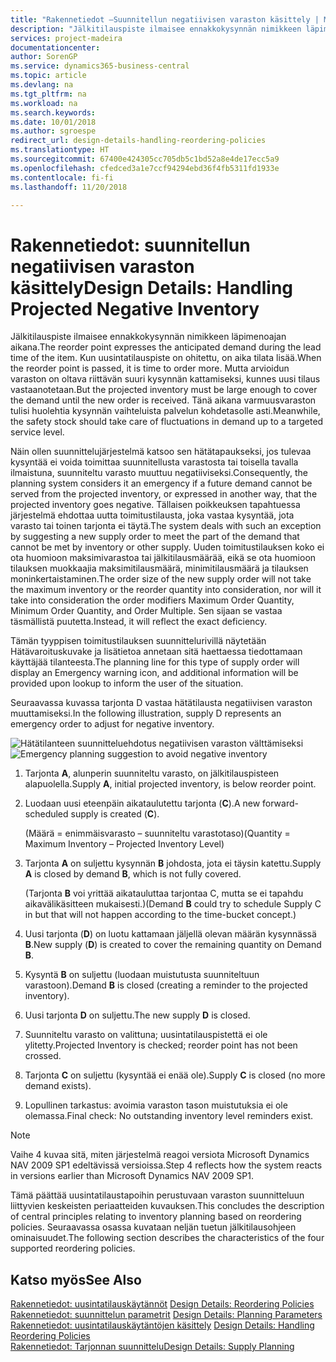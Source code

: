 ```yaml
---
title: "Rakennetiedot –Suunnitellun negatiivisen varaston käsittely | Microsoft Docs"
description: "Jälkitilauspiste ilmaisee ennakkokysynnän nimikkeen läpimenoajan aikana. Kun uusintatilauspiste on ohitettu, on aika tilata lisää. Mutta arvioidun varaston on oltava riittävän suuri kysynnän kattamiseksi, kunnes uusi tilaus vastaanotetaan. Tänä aikana varmuusvaraston tulisi huolehtia kysynnän vaihteluista palvelun kohdetasolle asti."
services: project-madeira
documentationcenter: 
author: SorenGP
ms.service: dynamics365-business-central
ms.topic: article
ms.devlang: na
ms.tgt_pltfrm: na
ms.workload: na
ms.search.keywords: 
ms.date: 10/01/2018
ms.author: sgroespe
redirect_url: design-details-handling-reordering-policies
ms.translationtype: HT
ms.sourcegitcommit: 67400e424305cc705db5c1bd52a8e4de17ecc5a9
ms.openlocfilehash: cfedced3a1e7ccf94294ebd36f4fb5311fd1933e
ms.contentlocale: fi-fi
ms.lasthandoff: 11/20/2018

---
```

# <a name="design-details-handling-projected-negative-inventory"></a><span data-ttu-id="7fba7-106">Rakennetiedot: suunnitellun negatiivisen varaston käsittely</span><span class="sxs-lookup"><span data-stu-id="7fba7-106">Design Details: Handling Projected Negative Inventory</span></span>
<span data-ttu-id="7fba7-107">Jälkitilauspiste ilmaisee ennakkokysynnän nimikkeen läpimenoajan aikana.</span><span class="sxs-lookup"><span data-stu-id="7fba7-107">The reorder point expresses the anticipated demand during the lead time of the item.</span></span> <span data-ttu-id="7fba7-108">Kun uusintatilauspiste on ohitettu, on aika tilata lisää.</span><span class="sxs-lookup"><span data-stu-id="7fba7-108">When the reorder point is passed, it is time to order more.</span></span> <span data-ttu-id="7fba7-109">Mutta arvioidun varaston on oltava riittävän suuri kysynnän kattamiseksi, kunnes uusi tilaus vastaanotetaan.</span><span class="sxs-lookup"><span data-stu-id="7fba7-109">But the projected inventory must be large enough to cover the demand until the new order is received.</span></span> <span data-ttu-id="7fba7-110">Tänä aikana varmuusvaraston tulisi huolehtia kysynnän vaihteluista palvelun kohdetasolle asti.</span><span class="sxs-lookup"><span data-stu-id="7fba7-110">Meanwhile, the safety stock should take care of fluctuations in demand up to a targeted service level.</span></span>  

 <span data-ttu-id="7fba7-111">Näin ollen suunnittelujärjestelmä katsoo sen hätätapaukseksi, jos tulevaa kysyntää ei voida toimittaa suunnitellusta varastosta tai toisella tavalla ilmaistuna, suunniteltu varasto muuttuu negatiiviseksi.</span><span class="sxs-lookup"><span data-stu-id="7fba7-111">Consequently, the planning system considers it an emergency if a future demand cannot be served from the projected inventory, or expressed in another way, that the projected inventory goes negative.</span></span> <span data-ttu-id="7fba7-112">Tällaisen poikkeuksen tapahtuessa järjestelmä ehdottaa uutta toimitustilausta, joka vastaa kysyntää, jota varasto tai toinen tarjonta ei täytä.</span><span class="sxs-lookup"><span data-stu-id="7fba7-112">The system deals with such an exception by suggesting a new supply order to meet the part of the demand that cannot be met by inventory or other supply.</span></span> <span data-ttu-id="7fba7-113">Uuden toimitustilauksen koko ei ota huomioon maksimivarastoa tai jälkitilausmäärää, eikä se ota huomioon tilauksen muokkaajia maksimitilausmäärä, minimitilausmäärä ja tilauksen moninkertaistaminen.</span><span class="sxs-lookup"><span data-stu-id="7fba7-113">The order size of the new supply order will not take the maximum inventory or the reorder quantity into consideration, nor will it take into consideration the order modifiers Maximum Order Quantity, Minimum Order Quantity, and Order Multiple.</span></span> <span data-ttu-id="7fba7-114">Sen sijaan se vastaa täsmällistä puutetta.</span><span class="sxs-lookup"><span data-stu-id="7fba7-114">Instead, it will reflect the exact deficiency.</span></span>  

 <span data-ttu-id="7fba7-115">Tämän tyyppisen toimitustilauksen suunnittelurivillä näytetään Hätävaroituskuvake ja lisätietoa annetaan sitä haettaessa tiedottamaan käyttäjää tilanteesta.</span><span class="sxs-lookup"><span data-stu-id="7fba7-115">The planning line for this type of supply order will display an Emergency warning icon, and additional information will be provided upon lookup to inform the user of the situation.</span></span>  

 <span data-ttu-id="7fba7-116">Seuraavassa kuvassa tarjonta D vastaa hätätilausta negatiivisen varaston muuttamiseksi.</span><span class="sxs-lookup"><span data-stu-id="7fba7-116">In the following illustration, supply D represents an emergency order to adjust for negative inventory.</span></span>  

 <span data-ttu-id="7fba7-117">![Hätätilanteen suunnitteluehdotus negatiivisen varaston välttämiseksi](media/nav_app_supply_planning_2_negative_inventory.png "Hätätilanteen suunnitteluehdotus negatiivisen varaston välttämiseksi")</span><span class="sxs-lookup"><span data-stu-id="7fba7-117">![Emergency planning suggestion to avoid negative inventory](media/nav_app_supply_planning_2_negative_inventory.png "Emergency planning suggestion to avoid negative inventory")</span></span>  

1.  <span data-ttu-id="7fba7-118">Tarjonta **A**, alunperin suunniteltu varasto, on jälkitilauspisteen alapuolella.</span><span class="sxs-lookup"><span data-stu-id="7fba7-118">Supply **A**, initial projected inventory, is below reorder point.</span></span>  
2.  <span data-ttu-id="7fba7-119">Luodaan uusi eteenpäin aikataulutettu tarjonta (**C**).</span><span class="sxs-lookup"><span data-stu-id="7fba7-119">A new forward-scheduled supply is created (**C**).</span></span>  

     <span data-ttu-id="7fba7-120">(Määrä = enimmäisvarasto – suunniteltu varastotaso)</span><span class="sxs-lookup"><span data-stu-id="7fba7-120">(Quantity = Maximum Inventory – Projected Inventory Level)</span></span>  
3.  <span data-ttu-id="7fba7-121">Tarjonta **A** on suljettu kysynnän **B** johdosta, jota ei täysin katettu.</span><span class="sxs-lookup"><span data-stu-id="7fba7-121">Supply **A** is closed by demand **B**, which is not fully covered.</span></span>  

     <span data-ttu-id="7fba7-122">(Tarjonta **B** voi yrittää aikatauluttaa tarjontaa C, mutta se ei tapahdu aikavälikäsitteen mukaisesti.)</span><span class="sxs-lookup"><span data-stu-id="7fba7-122">(Demand **B** could try to schedule Supply C in but that will not happen according to the time-bucket concept.)</span></span>  
4.  <span data-ttu-id="7fba7-123">Uusi tarjonta (**D**) on luotu kattamaan jäljellä olevan määrän kysynnässä **B**.</span><span class="sxs-lookup"><span data-stu-id="7fba7-123">New supply (**D**) is created to cover the remaining quantity on Demand **B**.</span></span>  
5.  <span data-ttu-id="7fba7-124">Kysyntä **B** on suljettu (luodaan muistutusta suunniteltuun varastoon).</span><span class="sxs-lookup"><span data-stu-id="7fba7-124">Demand **B** is closed (creating a reminder to the projected inventory).</span></span>  
6.  <span data-ttu-id="7fba7-125">Uusi tarjonta **D** on suljettu.</span><span class="sxs-lookup"><span data-stu-id="7fba7-125">The new supply **D** is closed.</span></span>  
7.  <span data-ttu-id="7fba7-126">Suunniteltu varasto on valittuna; uusintatilauspistettä ei ole ylitetty.</span><span class="sxs-lookup"><span data-stu-id="7fba7-126">Projected Inventory is checked; reorder point has not been crossed.</span></span>  
8.  <span data-ttu-id="7fba7-127">Tarjonta **C** on suljettu (kysyntää ei enää ole).</span><span class="sxs-lookup"><span data-stu-id="7fba7-127">Supply **C** is closed (no more demand exists).</span></span>  
9. <span data-ttu-id="7fba7-128">Lopullinen tarkastus: avoimia varaston tason muistutuksia ei ole olemassa.</span><span class="sxs-lookup"><span data-stu-id="7fba7-128">Final check: No outstanding inventory level reminders exist.</span></span>  

> [!NOTE]  
>  <span data-ttu-id="7fba7-129">Vaihe 4 kuvaa sitä, miten järjestelmä reagoi versiota Microsoft Dynamics NAV 2009 SP1 edeltävissä versioissa.</span><span class="sxs-lookup"><span data-stu-id="7fba7-129">Step 4 reflects how the system reacts in versions earlier than Microsoft Dynamics NAV 2009 SP1.</span></span>  

 <span data-ttu-id="7fba7-130">Tämä päättää uusintatilaustapoihin perustuvaan varaston suunnitteluun liittyvien keskeisten periaatteiden kuvauksen.</span><span class="sxs-lookup"><span data-stu-id="7fba7-130">This concludes the description of central principles relating to inventory planning based on reordering policies.</span></span> <span data-ttu-id="7fba7-131">Seuraavassa osassa kuvataan neljän tuetun jälkitilausohjeen ominaisuudet.</span><span class="sxs-lookup"><span data-stu-id="7fba7-131">The following section describes the characteristics of the four supported reordering policies.</span></span>  

## <a name="see-also"></a><span data-ttu-id="7fba7-132">Katso myös</span><span class="sxs-lookup"><span data-stu-id="7fba7-132">See Also</span></span>  
 <span data-ttu-id="7fba7-133">[Rakennetiedot: uusintatilauskäytännöt](design-details-reordering-policies.md) </span><span class="sxs-lookup"><span data-stu-id="7fba7-133">[Design Details: Reordering Policies](design-details-reordering-policies.md) </span></span>  
 <span data-ttu-id="7fba7-134">[Rakennetiedot: suunnittelun parametrit](design-details-planning-parameters.md) </span><span class="sxs-lookup"><span data-stu-id="7fba7-134">[Design Details: Planning Parameters](design-details-planning-parameters.md) </span></span>  
 <span data-ttu-id="7fba7-135">[Rakennetiedot: uusintatilauskäytäntöjen käsittely](design-details-handling-reordering-policies.md) </span><span class="sxs-lookup"><span data-stu-id="7fba7-135">[Design Details: Handling Reordering Policies](design-details-handling-reordering-policies.md) </span></span>  
 [<span data-ttu-id="7fba7-136">Rakennetiedot: Tarjonnan suunnittelu</span><span class="sxs-lookup"><span data-stu-id="7fba7-136">Design Details: Supply Planning</span></span>](design-details-supply-planning.md)


